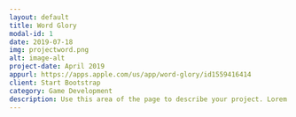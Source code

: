 ```yaml
---
layout: default
title: Word Glory
modal-id: 1
date: 2019-07-18
img: projectword.png
alt: image-alt
project-date: April 2019
appurl: https://apps.apple.com/us/app/word-glory/id1559416414
client: Start Bootstrap
category: Game Development
description: Use this area of the page to describe your project. Lorem ipsum dolor sit amet, consectetur adipisicing elit. Mollitia neque assumenda ipsam nihil, molestias magnam, recusandae quos quis inventore quisquam velit asperiores, vitae? Reprehenderit soluta, eos quod consequuntur itaque. Nam.
---
```

